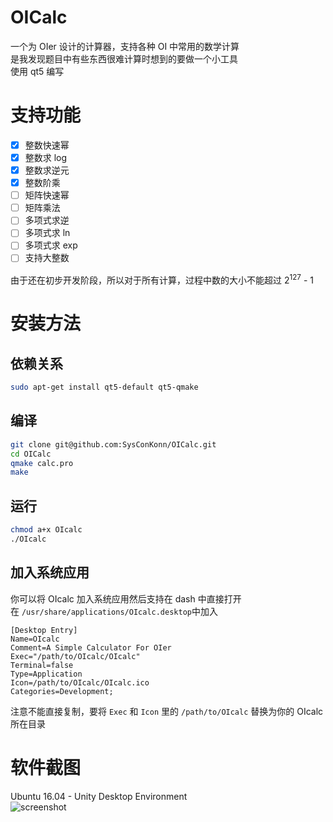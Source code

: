 # OICalc
一个为 OIer 设计的计算器，支持各种 OI 中常用的数学计算  
是我发现题目中有些东西很难计算时想到的要做一个小工具  
使用 qt5 编写

# 支持功能
- [x] 整数快速幂
- [x] 整数求 log
- [x] 整数求逆元
- [x] 整数阶乘
- [ ] 矩阵快速幂
- [ ] 矩阵乘法
- [ ] 多项式求逆
- [ ] 多项式求 ln
- [ ] 多项式求 exp
- [ ] 支持大整数

由于还在初步开发阶段，所以对于所有计算，过程中数的大小不能超过 2<sup>127</sup> - 1

# 安装方法
## 依赖关系
``` bash
sudo apt-get install qt5-default qt5-qmake
```
## 编译
``` bash
git clone git@github.com:SysConKonn/OICalc.git
cd OICalc
qmake calc.pro
make
```
## 运行
``` bash
chmod a+x OIcalc
./OIcalc
```
## 加入系统应用
你可以将 OIcalc 加入系统应用然后支持在 dash 中直接打开  
在 `/usr/share/applications/OIcalc.desktop`中加入
``` plain
[Desktop Entry]
Name=OIcalc
Comment=A Simple Calculator For OIer
Exec="/path/to/OIcalc/OIcalc"
Terminal=false
Type=Application
Icon=/path/to/OIcalc/OIcalc.ico
Categories=Development;
```
注意不能直接复制，要将 `Exec` 和 `Icon` 里的 `/path/to/OIcalc` 替换为你的 OIcalc 所在目录

# 软件截图
Ubuntu 16.04 - Unity Desktop Environment  
![screenshot](https://i.loli.net/2019/02/13/5c637552224b0.png)

